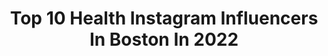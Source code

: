 ---
title: Top 10 Health Instagram Influencers In Boston In 2022
description: >-
  Find top health Instagram influencers in Boston in 2022. Most popular hashtags: #boston #fitness #health #love.
platform: Instagram
hits: 99
text_top: Analyze the most popular Instagram accounts on inBeat.
text_bottom: Our platform holds 99 Instagram influencers like this in Boston, United States for you to connect with.
profiles:
  - username: "thepunjabilion"
    fullname: >-
      ROBO The Punjabi Lion
    bio: >-
      Pro Wrestler⭐️ State Bodybuilding Champ 2011🏆 India level competitor🏅 Chandigarh,Punjab Boston🇺🇸
    location: "United States"
    followers: 18403
    engagement: 590
    commentsToLikes: 0.032846
    id: ck0u0d52rte9o0i199aero61o
    verified: false
    hashtags: "#impactwrestling, #gym, #fashionblogger, #photoshoot"
  - username: "andrewmolen"
    fullname: >-
      Andrew Molen
    bio: >-
      🍴🍷#Food & #Beverage 🏠NewYork,NY|Boston,MA
    location: "United States"
    followers: 40835
    engagement: 377
    commentsToLikes: 0.032136
    id: ck5cfy6fsnt5r0i1132qbzjea
    verified: false
    hashtags: "#supportlocal, #staysafe, #fitness, #work"
  - username: "africarubiop"
    fullname: >-
      Africa Rubio / Health Coach
    bio: >-
      Health Coach @nutritionschool Co-Founder @bostonwomensmarket - @namastaywell.co YSTT~RYTT 200~GFI~YIN NAMASTAY HOME WORKOUTS™ SIGN UP HERE⬇️
    location: "United States"
    followers: 11224
    engagement: 393
    commentsToLikes: 0.040329
    id: ck14jacm1jby30i194h487oqj
    verified: false
    hashtags: "#movedaily, #healthandwellness, #namastayhomeworkouts, #eatwell"
  - username: "erinkeavs"
    fullname: >-
      Erin K | Positive Style Blog
    bio: >-
      bringing dreams to life one dress at a time 🌻 create your own sunshine ✨mental health + clean beauty advocate 📍Boston based 👇🏼style, life + adventure
    location: "United States"
    followers: 4451
    engagement: 576
    commentsToLikes: 0.110806
    id: ckf5t15khgnqx0j238pa74ag8
    verified: false
    hashtags: "#ltkfall, #ltkstyletip, #liketkit, #beehivetrail"
  - username: "twist_of_lemons"
    fullname: >-
      Katie Lemons, PA-C, MS
    bio: >-
      family med physician assistant | integrative nutritionist she/her easy recipes, realistic health, a few puns 📍boston inquiries: madison@smithsaint.com
    location: "United States"
    followers: 117564
    engagement: 96
    commentsToLikes: 0.038704
    id: ck0vv1peen4yb0i19z4fstz4y
    verified: false
    hashtags: "#sponsored, #delishinminutes, #incompletedisbeliefitsalreadysunday, #creaky"
  - username: "daianesodre"
    fullname: >-
      Daiane Sodré 🇧🇷
    bio: >-
      Ambassador for @largerthanlifeusa Ambassador for Dara Institute @instituto.dara Spokesperson for @lovetogetherbrasiloficial NYC based📍
    location: "United States"
    followers: 453697
    engagement: 183
    commentsToLikes: 0.082090
    id: ck1371hvt9bhi0i19dvnz2cie
    verified: true
    hashtags: "#aloyoga, #nyc, #happiness, #daianesodre"
  - username: "the.moderncraftsman"
    fullname: >-
      The ModernCraftsman
    bio: >-
      Quality|Pride|Passion Above All Else. Featuring Today’s Tradesman|Builders|GC's|Managers Showcasing Their Craft • All Podcast Apps 🗣 • Listen Now 👇🏻👇🏻
    location: "United States"
    followers: 21438
    engagement: 75
    commentsToLikes: 0.029162
    id: ck0vxdcvfyc6v0i19ar1w01gj
    verified: false
    hashtags: "#craftsmanship, #nsbuilders, #repost, #vintagebuilders"
  - username: "boochiewallie"
    fullname: >-
      Lindsay Bucci
    bio: >-
      📍Boston, MA 🚲 Instructor @bspokestudios 💼 Health Insurance sales ✨ Aunt to the #thebucciboys 👖 @Carbon38 20%: LindsayBuca50 #Team38
    location: "United States"
    followers: 2594
    engagement: 1336
    commentsToLikes: 0.092916
    id: ck5q38mc0jqr10i11583cknsf
    verified: false
    hashtags: "#bostonfitness, #iykyk, #toweltuesday, #bspokelife"
  - username: "zaynagold"
    fullname: >-
      Pilates Teacher Training
    bio: >-
      💖Master Instructor @balanced_body Founder @bostonbodypilates @pilatestogo.live #pilates #spondylolisthesis #crohns #spinalfusion Links Below 👇👇
    location: "United States"
    followers: 39447
    engagement: 76
    commentsToLikes: 0.195718
    id: ck5q436manjst0i1145k5e4mg
    verified: false
    hashtags: "#pilatescommunity, #spondylolisthesis, #strongandbeautiful, #crohnswarrior"
  - username: "clairerunsthere"
    fullname: >-
      Claire
    bio: >-
      🔹Optimizing health advocate 🔹Pursuing Mstrs in Nutrition 🔹Non🏃🏼‍♀️->self coached Boston marathonr🏅 🔹Momx4 🔹BQx9🦄26.2x20 🔹int dsgnr&artist 🔹Bio-hacker
    location: "United States"
    followers: 21660
    engagement: 451
    commentsToLikes: 0.131751
    id: ckap52ymi9ynt0i788vwaujei
    verified: false
    hashtags: "#runhappy, #garminfitness, #brooksrunning, #brookswomen"
---
